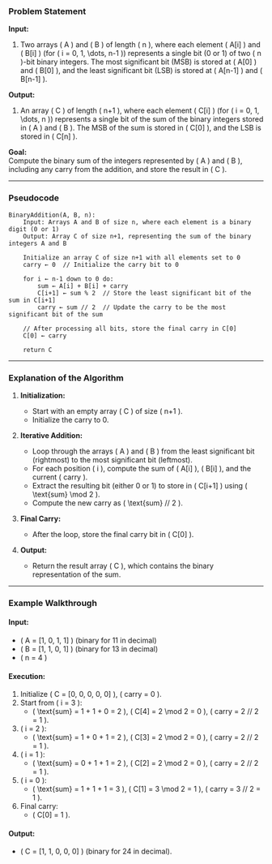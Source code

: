 

### Problem Statement

**Input:**  
1. Two arrays \( A \) and \( B \) of length \( n \), where each element \( A[i] \) and \( B[i] \) (for \( i = 0, 1, \dots, n-1 \)) represents a single bit (0 or 1) of two \( n \)-bit binary integers. The most significant bit (MSB) is stored at \( A[0] \) and \( B[0] \), and the least significant bit (LSB) is stored at \( A[n-1] \) and \( B[n-1] \).

**Output:**  
1. An array \( C \) of length \( n+1 \), where each element \( C[i] \) (for \( i = 0, 1, \dots, n \)) represents a single bit of the sum of the binary integers stored in \( A \) and \( B \). The MSB of the sum is stored in \( C[0] \), and the LSB is stored in \( C[n] \).

**Goal:**  
Compute the binary sum of the integers represented by \( A \) and \( B \), including any carry from the addition, and store the result in \( C \).

---

### Pseudocode

```text
BinaryAddition(A, B, n):
    Input: Arrays A and B of size n, where each element is a binary digit (0 or 1)
    Output: Array C of size n+1, representing the sum of the binary integers A and B

    Initialize an array C of size n+1 with all elements set to 0
    carry ← 0  // Initialize the carry bit to 0

    for i ← n-1 down to 0 do:
        sum ← A[i] + B[i] + carry
        C[i+1] ← sum % 2  // Store the least significant bit of the sum in C[i+1]
        carry ← sum // 2  // Update the carry to be the most significant bit of the sum

    // After processing all bits, store the final carry in C[0]
    C[0] ← carry

    return C
```

---

### Explanation of the Algorithm

1. **Initialization:**
   - Start with an empty array \( C \) of size \( n+1 \).
   - Initialize the carry to 0.

2. **Iterative Addition:**
   - Loop through the arrays \( A \) and \( B \) from the least significant bit (rightmost) to the most significant bit (leftmost).
   - For each position \( i \), compute the sum of \( A[i] \), \( B[i] \), and the current \( carry \).
   - Extract the resulting bit (either 0 or 1) to store in \( C[i+1] \) using \( \text{sum} \mod 2 \).
   - Compute the new carry as \( \text{sum} // 2 \).

3. **Final Carry:**
   - After the loop, store the final carry bit in \( C[0] \).

4. **Output:**
   - Return the result array \( C \), which contains the binary representation of the sum.

---

### Example Walkthrough

#### Input:
- \( A = [1, 0, 1, 1] \) (binary for 11 in decimal)  
- \( B = [1, 1, 0, 1] \) (binary for 13 in decimal)  
- \( n = 4 \)

#### Execution:
1. Initialize \( C = [0, 0, 0, 0, 0] \), \( carry = 0 \).
2. Start from \( i = 3 \):
   - \( \text{sum} = 1 + 1 + 0 = 2 \), \( C[4] = 2 \mod 2 = 0 \), \( carry = 2 // 2 = 1 \).
3. \( i = 2 \):
   - \( \text{sum} = 1 + 0 + 1 = 2 \), \( C[3] = 2 \mod 2 = 0 \), \( carry = 2 // 2 = 1 \).
4. \( i = 1 \):
   - \( \text{sum} = 0 + 1 + 1 = 2 \), \( C[2] = 2 \mod 2 = 0 \), \( carry = 2 // 2 = 1 \).
5. \( i = 0 \):
   - \( \text{sum} = 1 + 1 + 1 = 3 \), \( C[1] = 3 \mod 2 = 1 \), \( carry = 3 // 2 = 1 \).
6. Final carry:
   - \( C[0] = 1 \).

#### Output:
- \( C = [1, 1, 0, 0, 0] \) (binary for 24 in decimal).

